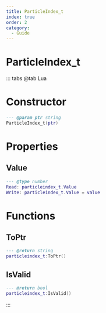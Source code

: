 ```yaml
---
title: ParticleIndex_t
index: true
order: 2
category:
  - Guide
---
```


# ParticleIndex_t

::: tabs
@tab Lua
# Constructor
```lua
--- @param ptr string
ParticleIndex_t(ptr)
```
# Properties
## Value 
```lua
--- @type number
Read: particleindex_t.Value
Write: particleindex_t.Value = value
```
# Functions
## ToPtr
```lua
--- @return string
particleindex_t:ToPtr()
```
## IsValid
```lua
--- @return bool
particleindex_t:IsValid()
```

:::